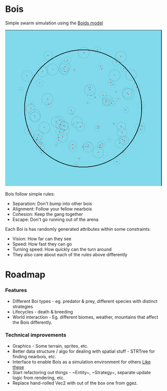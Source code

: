 # Bois
Simple swarm simulation using the [Boids model](https://en.wikipedia.org/wiki/Boids)

![Screenshot of the bois](./images/screenshot.png)

Bois follow simple rules:  
- Separation: Don't bump into other bois
- Alignment: Follow your fellow nearbois
- Cohesion: Keep the gang together
- Escape: Don't go running out of the arena

Each Boi is has randomly generated attributes within some constraints:
- Vision: How far can they see
- Speed: How fast they can go
- Turning speed: How quickly can the turn around
- They also care about each of the rules above differently

# Roadmap
### Features
- Different Boi types - eg. predator & prey, different species with distinct strategies
- Lifecycles - death & breeding
- World interaction - Eg. different biomes, weather, mountains that affect the Bois differently.

### Technical improvements
- Graphics - Some terrain, sprites, etc.
- Better data structure / algo for dealing with spatial stuff - STRTree for finding nearbois, etc.
- Interface to enable Bois as a simulation environment for others [Like these](https://github.com/clvrai/awesome-rl-envs)
- Start refactoring out things - ~Entity~, ~Strategy~, separate update logic from rendering, etc.
- Replace hand-rolled Vec2 with out of the box one from ggez.
